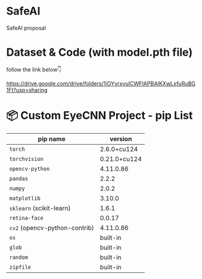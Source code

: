 # SafeAI
SafeAI proposal

# Dataset & Code (with model.pth file)

follow the link below👇 

https://drive.google.com/drive/folders/1iOYyrxvuICWFIAPBAlKXwLxfuRuBG1Ft?usp=sharing



# 📦 Custom EyeCNN Project - pip List

| pip name             | version       |
|----------------------|------------|
| `torch`              | 2.6.0+cu124 |
| `torchvision`        | 0.21.0+cu124 |
| `opencv-python`      | 4.11.0.86   |
| `pandas`             | 2.2.2       |
| `numpy`              | 2.0.2       |
| `matplotlib`         | 3.10.0      |
| `sklearn` (scikit-learn) | 1.6.1  |
| `retina-face`        | 0.0.17      |
| `cv2` (opencv-python-contrib) | 4.11.0.86 |
| `os`                 | built-in    |
| `glob`               | built-in    |
| `random`             | built-in    |
| `zipfile`            | built-in    |
